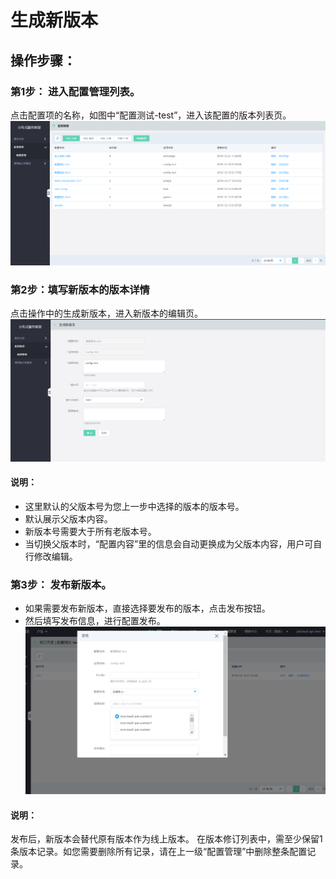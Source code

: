 # 生成新版本

## 操作步骤：

### 第1步： 进入配置管理列表。
点击配置项的名称，如图中“配置测试-test”，进入该配置的版本列表页。
 ![](../../../../../image/Internet-Middleware/JD-Distributed-Service-Framework/config-list.png)
 
 
### 第2步：填写新版本的版本详情
点击操作中的生成新版本，进入新版本的编辑页。 
  ![](../../../../../image/Internet-Middleware/JD-Distributed-Service-Framework/config-vision-add.png)
  
#### 说明：
- 这里默认的父版本号为您上一步中选择的版本的版本号。
- 默认展示父版本内容。
- 新版本号需要大于所有老版本号。
- 	当切换父版本时，“配置内容”里的信息会自动更换成为父版本内容，用户可自行修改编辑。

### 第3步： 发布新版本。
- 如果需要发布新版本，直接选择要发布的版本，点击发布按钮。
- 然后填写发布信息，进行配置发布。
  ![](../../../../../image/Internet-Middleware/JD-Distributed-Service-Framework/config-vision-publish.png)
  
  
  
#### 说明：
发布后，新版本会替代原有版本作为线上版本。
在版本修订列表中，需至少保留1条版本记录。如您需要删除所有记录，请在上一级“配置管理”中删除整条配置记录。

